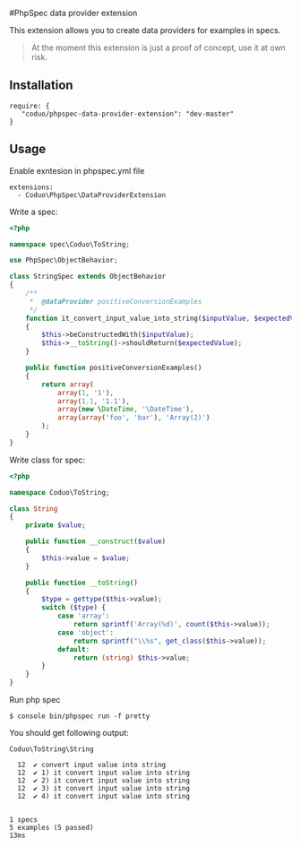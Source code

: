 #PhpSpec data provider extension

This extension allows you to create data providers for examples in specs.

> At the moment this extension is just a proof of concept, use it at own risk.

## Installation

```
require: {
   "coduo/phpspec-data-provider-extension": "dev-master"
}
```

## Usage

Enable exntesion in phpspec.yml file

```
extensions:
  - Coduo\PhpSpec\DataProviderExtension
```

Write a spec:

```php
<?php

namespace spec\Coduo\ToString;

use PhpSpec\ObjectBehavior;

class StringSpec extends ObjectBehavior
{
    /**
     *  @dataProvider positiveConversionExamples
     */
    function it_convert_input_value_into_string($inputValue, $expectedValue)
    {
        $this->beConstructedWith($inputValue);
        $this->__toString()->shouldReturn($expectedValue);
    }

    public function positiveConversionExamples()
    {
        return array(
            array(1, '1'),
            array(1.1, '1.1'),
            array(new \DateTime, '\DateTime'),
            array(array('foo', 'bar'), 'Array(2)')
        );
    }
}
```

Write class for spec:

```php
<?php

namespace Coduo\ToString;

class String
{
    private $value;

    public function __construct($value)
    {
        $this->value = $value;
    }

    public function __toString()
    {
        $type = gettype($this->value);
        switch ($type) {
            case 'array':
                return sprintf('Array(%d)', count($this->value));
            case 'object':
                return sprintf("\\%s", get_class($this->value));
            default:
                return (string) $this->value;
        }
    }
}
```

Run php spec

```
$ console bin/phpspec run -f pretty
```

You should get following output:

```
Coduo\ToString\String

  12  ✔ convert input value into string
  12  ✔ 1) it convert input value into string
  12  ✔ 2) it convert input value into string
  12  ✔ 3) it convert input value into string
  12  ✔ 4) it convert input value into string


1 specs
5 examples (5 passed)
13ms
```
